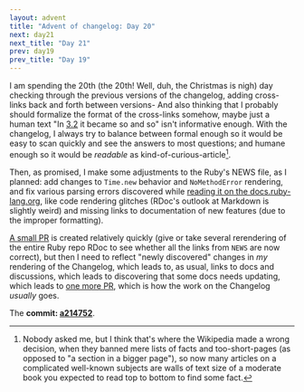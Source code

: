 ```yaml
---
layout: advent
title: "Advent of changelog: Day 20"
next: day21
next_title: "Day 21"
prev: day19
prev_title: "Day 19"
---
```


I am spending the 20th (the 20th! Well, duh, the Christmas is nigh) day checking through the previous versions of the changelog, adding cross-links back and forth between versions- And also thinking that I probably should formalize the format of the cross-links somehow, maybe just a human text "In <u>3.2</u> it became so and so" isn't informative enough. With the changelog, I always try to balance between formal enough so it would be easy to scan quickly and see the answers to most questions; and humane enough so it would be _readable_ as kind-of-curious-article[^1].

[^1]: Nobody asked me, but I think that's where the Wikipedia made a wrong decision, when they banned mere lists of facts and too-short-pages (as opposed to "a section in a bigger page"), so now many articles on a complicated well-known subjects are walls of text size of a moderate book you expected to read top to bottom to find some fact.

Then, as promised, I make some adjustments to the Ruby's NEWS file, as I planned: add changes to `Time.new` behavior and `NoMethodError` rendering, and fix various parsing errors discovered while [reading it on the docs.ruby-lang.org](https://docs.ruby-lang.org/en/master/NEWS_md.html), like code rendering glitches (RDoc's outlook at Markdown is slightly weird) and missing links to documentation of new features (due to the improper formatting).

[A small PR](https://github.com/ruby/ruby/pull/9308) is created relatively quickly (give or take several rerendering of the entire Ruby repo RDoc to see whether all the links from `NEWS` are now correct), but then I need to reflect "newly discovered" changes in _my_ rendering of the Changelog, which leads to, as usual, links to docs and discussions, which leads to discovering that some docs needs updating, which leads to [one more PR](https://github.com/ruby/ruby/pull/9309), which is how the work on the Changelog _usually_ goes.

The **commit: [a214752](https://github.com/rubyreferences/rubychanges/commit/a214752)**.
